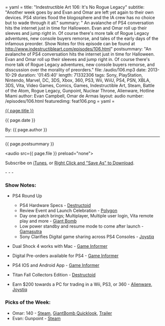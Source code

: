 = yaml =
title: "Indestructible Art 106: It's No Rogue Legacy"
subtitle: "Another week goes by and Evan and Omar are left yet again to their own devices. PS4 stories flood the blogosphere and the IA crew has no choice but to wade through it all."
summary: " An avalanche of PS4 conversation hits the internet just in time for Halloween. Evan and Omar roll up their sleeves and jump right in. Of course there's more talk of Rogue Legacy adventures, new console buyers remorse, and tales of the early days of the infamous preorder. Show Notes for this episode can be found at http://www.indestructibleart.com/episodes/106.html"
postsummary: "An avalanche of PS4 conversation hits the internet just in time for Halloween. Evan and Omar roll up their sleeves and jump right in. Of course there's more talk of Rogue Legacy adventures, new console buyers remorse, and disscussion over the morality of preorders."
file: /audio/106.mp3
date: 2013-10-29
duration: '01:45:40'
length: 71332306
tags: Sony, PlayStation, Nintendo, Marvel, DC, 3DS, Xbox, 360, PS3, Wii, WiiU, PS4, PSN, XBLA, 3DS, Vita, Video Games, Comics, Games, Indestructible Art, Steam, Battle of the Atom, Rogue Legacy, Gunpoint, Nuclear Throne, Alienware, Hotline Miami
author: Evan Campbell, Omar de Armas
layout: audio
number: /episodes/106.html
featuredimg: feat106.png
= yaml =

<a href="{{ page.url }}" class='postTitleLink'><p class='postTitle'>{{ page.title }}</p></a>
<p class='postPublished'>{{ page.date }}</p>
<p class='postAuthor'>By: {{ page.author }}</p>
<hr>

<p class='podcastSummary'>{{ page.postsummary }}</p>

<audio src={{ page.file }} preload="none"></audio>
<p class='subLinks'>Subscribe on <a href='http://bit.ly/iapodcast'>iTunes</a>, or <a href={{ page.file }}>Right Click and "Save As" to Download</a>.</p>
- - -

### Show Notes:  ###
* PS4 Round Up
  * PS4 Hardware Specs - [Destructoid](http://www.destructoid.com/here-s-what-s-inside-your-playstation-4-264329.phtml)
  * Review Event and Launch Celebration - [Polygon](http://www.polygon.com/2013/10/25/5028224/ps4-review-event-and-launch-celebration-set-for-nov-11-12)
  * Day one patch brings; Multiplayer, Multiple user login, Vita remote play and more - [Giant Bomb](http://www.giantbomb.com/articles/ps4-has-important-day-one-firmware-update/1100-4771/)
  * Low power standby and resume mode to come after launch - [Gamasutra](http://www.gamasutra.com/view/news/203240/Sony_hedges_on_one_of_its_major_PlayStation_4_launch_features.php)
  * Sony Clarifies Digital game sharing across PS4 Consoles - [Joystiq](http://www.joystiq.com/2013/10/26/ps4-faq-clarifies-sharing-digital-games-playstation-plus-benefi/)
 * Dual Shock 4 works with Mac - [Game Informer](http://www.gameinformer.com/b/news/archive/2013/10/25/dual-shock-4-also-works-with-mac.aspx)
 * Digital Pre-orders available for PS4 - [Game Informer](http://www.gameinformer.com/b/news/archive/2013/10/22/digital-pre-orders-now-open-for-four-playstation-4-games--.aspx)
  * PS4 IOS and Android App - [Game Informer](http://www.gamesindustry.biz/articles/2013-10-25-ps4-gets-iOS-and-Android-app)

* Titan Fall Collectors Edition - [Destructoid](http://www.destructoid.com/titanfall-drops-march-11-2014-249-collector-s-edition-264033.phtml)

* Earn $200 towards a PC for trading in a Wii, PS3, or 360 - [Alienware](http://www.alienware.com/Landings/trade.aspx),
[Joystiq](http://www.joystiq.com/2013/10/25/pocket-200-for-old-consoles-with-new-alienware-purchase/)

### Picks of the Week: ###
* Omar: 140 - [Steam](http://store.steampowered.com/app/242820/), [GiantBomb Quicklook](http://www.giantbomb.com/videos/quick-look-solo-140/2300-8110/), [Trailer](http://game140.com/)
* Evan: Gunpoint - [Steam](http://store.steampowered.com/app/206190/)
